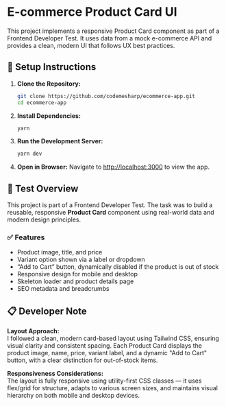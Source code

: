 # E-commerce Product Card UI

This project implements a responsive Product Card component as part of a Frontend Developer Test. It uses data from a mock e-commerce API and provides a clean, modern UI that follows UX best practices.

## 🔧 Setup Instructions

1. **Clone the Repository:**
   ```bash
   git clone https://github.com/codemesharp/ecommerce-app.git
   cd ecommerce-app
   ```

2. **Install Dependencies:**
   ```bash
   yarn
   ```

3. **Run the Development Server:**
   ```bash
   yarn dev
   ```

4. **Open in Browser:**
   Navigate to [http://localhost:3000](http://localhost:3000) to view the app.

## 🧪 Test Overview

This project is part of a Frontend Developer Test. The task was to build a reusable, responsive **Product Card** component using real-world data and modern design principles.

### ✅ Features

- Product image, title, and price
- Variant option shown via a label or dropdown
- “Add to Cart” button, dynamically disabled if the product is out of stock
- Responsive design for mobile and desktop
- Skeleton loader and product details page
- SEO metadata and breadcrumbs

## 📋 Developer Note

**Layout Approach:**  
I followed a clean, modern card-based layout using Tailwind CSS, ensuring visual clarity and consistent spacing. Each Product Card displays the product image, name, price, variant label, and a dynamic "Add to Cart" button, with a clear distinction for out-of-stock items.

**Responsiveness Considerations:**  
The layout is fully responsive using utility-first CSS classes — it uses flex/grid for structure, adapts to various screen sizes, and maintains visual hierarchy on both mobile and desktop devices.